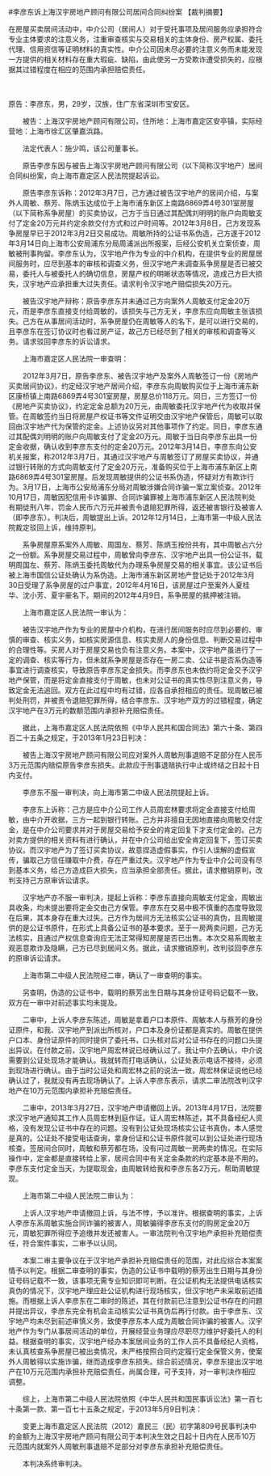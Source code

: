 #李彦东诉上海汉宇房地产顾问有限公司居间合同纠纷案 
【裁判摘要】

在房屋买卖居间活动中，中介公司（居间人）对于受托事项及居间服务应承担符合专业主体要求的注意义务，注重审查核实与交易相关的主体身份、房产权属、委托代理、信用资信等证明材料的真实性。中介公司因未尽必要的注意义务而未能发现一方提供的相关材料存在重大瑕疵、缺陷，由此使另一方受欺诈遭受损失的，应根据其过错程度在相应的范围内承担赔偿责任。

　　

原告：李彦东，男，29岁，汉族，住广东省深圳市宝安区。

　　被告：上海汉宇房地产顾问有限公司，住所地：上海市嘉定区安亭镇，实际经营地：上海市徐汇区肇嘉浜路。

　　法定代表人：施少鸣，该公司董事长。

　　原告李彦东因与被告上海汉宇房地产顾问有限公司（以下简称汉宇地产）居间合同纠纷案，向上海市嘉定区人民法院提起诉讼。

　　原告李彦东诉称：2012年3月7日，己方通过被告汉宇地产的居间介绍，与案外人周敏、蔡芳、陈炳玉达成位于上海市浦东新区上南路6869弄4号301室房屋（以下简称系争房屋）的买卖协议，己方于当日通过其配偶刘明明的账户向周敏支付了定金20万元并约定余款交付方式和过户时间等。2012年3月8日，己方发现系争房屋早已于2012年3月2日交易成功。周敏所持的公证书系伪造，己方遂于2012年3月14日向上海市公安局浦东分局周浦派出所报案，后经公安机关立案侦查，周敏被刑事拘留。李彦东认为，汉宇地产作为专业的中介机构，在提供专业的房屋居间服务时，应尽到基本的审核和调查义务，但汉宇地产未调查系争房屋是否已被交易，委托人与被委托人的确切信息，房屋产权的明晰状态等情况，造成己方巨大损失，汉宇地产应承担重大过失责任。请求判令汉宇地产赔偿损失20万元。

　　被告汉宇地产辩称：原告李彦东并未通过己方向案外人周敏支付定金20万元，而是李彦东直接支付给周敏的，该损失与己方无关，李彦东应向周敏主张该损失。己方在从事居间活动时，系争房屋仍在周敏等人的名下，是可以进行交易的，且李彦东在签订协议时也看过房产证，故己方已经尽到了相关的审核和调查等义务。请求驳回李彦东的诉讼请求。

　　上海市嘉定区人民法院一审查明：

　　2012年3月7日，原告李彦东、被告汉宇地产及案外人周敏签订一份《房地产买卖居间协议》，约定经汉宇地产居间介绍，李彦东向周敏购买位于上海市浦东新区康桥镇上南路6869弄4号301室房屋，房屋总价118万元。同日，三方签订一份《房地产买卖协议》，约定定金总额为20万元，由周敏委托汉宇地产代为收取并保管。在周敏签约当日将房屋产权证书等文件证明交由汉宇地产保管后，周敏可以取回由汉宇地产代为保管的定金。上述协议另对其他事项作了约定。同日，李彦东通过其配偶刘明明的账户向周敏支付了定金20万元。周敏于当日向李彦东出具一份定金收据，确认收到李彦东支付的定金20万元。2012年3月14日，李彦东向公安机关报案，称2012年3月7日，其通过汉宇地产与周敏签订了房屋买卖协议，并通过银行转账的方式向周敏支付了定金20万元，准备购买位于上海市浦东新区上南路6869弄4号301室房屋。后发现周敏提供的公证书系伪造，怀疑对方有欺诈行为。3月17日，上海市公安局浦东分局对周敏涉嫌合同诈骗一案立案侦查。2012年10月17日，周敏因犯信用卡诈骗罪、合同诈骗罪被上海市浦东新区人民法院判处有期徒刑八年，罚金人民币六万元并被责令退赔犯罪所得，返还被害银行及被害人（即李彦东）。判决后，周敏提出上诉。2012年12月14日，上海市第一中级人民法院裁定驳回上诉，维持原判。

　　系争房屋原系案外人周敏、周国左、蔡芳、陈炳玉按份共有，其中周敏占六分之一份额。系争房屋交易过程中，周敏曾向李彦东、汉宇地产出具一份公证书，载明周国左、蔡芳、陈炳玉委托周敏代为办理系争房屋交易的相关事宜。该公证书后被上海市国信公证处确认为系伪造。上海市浦东新区房地产登记处于2012年3月30日受理了系争房屋的过户事宜，2012年4月16日，该房屋过户至案外人夏桂华、沈小芳、夏宇豪名下。期间的2012年4月9日，系争房屋的抵押被注销。

　　上海市嘉定区人民法院一审认为：

　　被告汉宇地产作为专业的房屋中介机构，在进行居间服务时应尽到必要的、审慎的审查、核实义务，如核实房源信息、核实卖房人的身份信息、判断交易过程中的合理性等。买房人对于房屋交易也负有注意义务。本案中，汉宇地产虽进行了一定的调查、核实等行为，但未就系争房屋是否存在一房二卖、公证书是否系伪造等事宜进行调查核实，导致原告李彦东定金损失。而李彦东也未依约将定金交予汉宇地产保管，而是将定金直接支付于周敏，也未对公证书的真实性尽到注意义务，导致定金无法追回。双方在此过程中均有过错，应各自承担相应的责任。现周敏已被判处刑罚，并被责令退赔犯罪所得，结合李彦东、汉宇地产双方的过错程度，确定汉宇地产在3万元的数额范围内承担补充赔偿责任。

　　据此，上海市嘉定区人民法院依照《中华人民共和国合同法》第六十条、第四百二十五条之规定，于2013年1月23日判决：

　　被告上海汉宇房地产顾问有限公司应对案外人周敏刑事退赔不足部分在人民币3万元范围内赔偿原告李彦东损失。此款应于刑事退赔执行中止或终结之日起十日内支付。

　　李彦东不服一审判决，向上海市第二中级人民法院提起上诉。

　　李彦东上诉称：己方是应中介公司工作人员周宏林要求将定金直接支付给周敏，由中介开收据，三方一起到银行转账。己方并非擅自无因地直接向周敏交付定金，是在中介公司要求并对于房屋交易给予安全的肯定回复下才支付定金的。己方对卖方提供的相关资料有进行确认，并在中介公司给出安全肯定回复下，签订买卖协议。而汉宇地产为了签订买卖协议，故意捏造虚假事实，作引人误解的虚假宣传，骗取己方信任赚取中介费，存在严重过失。汉宇地产作为专业中介公司没有尽到基本义务，给己方造成巨大损失，应当承担全部责任。据此，请求撤销原判，改判支持己方原审诉讼请求。

　　汉宇地产亦不服一审判决，提起上诉称：李彦东直接向周敏支付定金，周敏出具收条，均未提出要将定金交由己方保管。李彦东在交易中极不慎重的态度导致现在后果，其本身存在重大过失。己方作为居间方无法核实公证书的真伪，且周敏提供的是公证书原件，在形式上具备公证书的基本要求。至于一房两卖问题，己方无法核实，且通过产权信息查询应无法正常得知房屋是否已出售。本次交易系周敏主观恶意欺诈及隐瞒，己方已尽到居间义务。据此，请求撤销原判，改判驳回李彦东的原审诉讼请求。

　　上海市第二中级人民法院经二审，确认了一审查明的事实。

　　另查明，伪造的公证书中，载明的蔡芳出生日期与其身份证号码记载不一致。双方在一审中对前述事实均未提及。

　　二审中，上诉人李彦东陈述，周敏是拿着户口本原件、周敏本人与蔡芳的身份证原件，和我、汉宇地产到派出所核对，户口本及身份证都是真实的。周敏在提供户口本、身份证原件的同时提供了委托书，口头核对后对公证书存在的问题口头提出异议。在付款之前，汉宇地产周宏林说已经确认过了。我让中介去确认，中介说需要到公证处现场才能确认。我就转而打电话确认，公证处表示电话不接待，必须到现场进行确认。由于当时公证处和周宏林之前的说法一致，周宏林保证说他已经确认过了，我就没有再去现场确认了。上诉人李彦东表示，请求二审法院改判汉宇地产在10万元范围内承担补充赔偿责任。

　　二审中，2013年3月27日，汉宇地产申请撤回上诉。2013年4月17日，法院要求汉宇地产通知其工作人员周宏林到庭作证。证人周宏林陈述，其不具备经纪人资格，没有发现公证书中存在的问题。没有到公证处现场核实公证书真伪，本人感觉是真的。公证处不接受电话查询，拿身份证和公证书原件就可以到公证处进行现场核查。签居间合同时，周敏和蔡芳都在场，没有问过周敏一房两卖的情况。在实际操作中，定金都是直接转给上家，居间合同中有关定金条款的约定基本是不用的。李彦东支付定金当天，为提取现金，由周敏转给我和李彦东各2万元，帮助周敏提现。

　　上海市第二中级人民法院二审认为：

　　上诉人汉宇地产申请撤回上诉，与法不悖，予以准许。根据查明的事实，上诉人李彦东系周敏实施合同诈骗的被害人，周敏骗得李彦东支付的购房定金20万元，周敏犯罪所得应予追缴并发还被害人。一审法院判令汉宇地产承担补充赔偿责任，符合案件事实，二审予以认同。

　　本案二审主要争议在于汉宇地产承担补充赔偿责任的范围，对此应综合本案案情予以判定。根据二审查明的事实，伪造的公证书中载明的蔡芳出生日期与其身份证号码记载不一致，该事项无需专业知识即可判断。在公证机构无法提供电话核实真伪的情况下，汉宇地产理应赴公证机构进行现场核实，但汉宇地产未采取前述措施。而根据上诉人李彦东在二审时的陈述，其在付款前已注意到公证书存在的问题并提出异议，李彦东完全有机会主动核实公证书真伪后再行付款。由于李彦东、汉宇地产均未尽到前述审慎义务，致使李彦东本人成为周敏合同诈骗的被害人。汉宇地产作为专门从事居间活动的单位，开展经营业务理应尽职尽力维护好委托人的利益。根据查明的事实，汉宇地产经办本案居间业务的工作人员不具备经纪人资格，未认真核查系争房屋已被出卖情况，未严格按照合同约定履行定金保管义务，使案外人周敏得以实施诈骗，继而造成李彦东损失。综合前述情况，李彦东提出汉宇地产在10万元范围内承担补充赔偿责任，尚属合理，可予支持，对一审判决作相应调整。

　　综上，上海市第二中级人民法院依照《中华人民共和国民事诉讼法》第一百七十条第一款、第一百七十五条之规定，于2013年5月9日判决：

　　变更上海市嘉定区人民法院（2012）嘉民三（民）初字第809号民事判决中的金额为上海汉宇房地产顾问有限公司于本判决生效之日起十日内在人民币10万元范围内就案外人周敏刑事退赔不足部分对李彦东承担补充赔偿责任。

　　本判决系终审判决。


